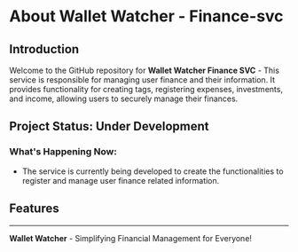 # About Wallet Watcher - Finance-svc
## Introduction
Welcome to the GitHub repository for **Wallet Watcher Finance SVC** - This service is responsible for managing user finance and their information. It provides functionality for creating tags, registering expenses, investments, and income, allowing users to securely manage their finances.
## Project Status: Under Development
### What's Happening Now:
- The service is currently being developed to create the functionalities to register and manage user finance related information.
## Features
---
**Wallet Watcher** - Simplifying Financial Management for Everyone!